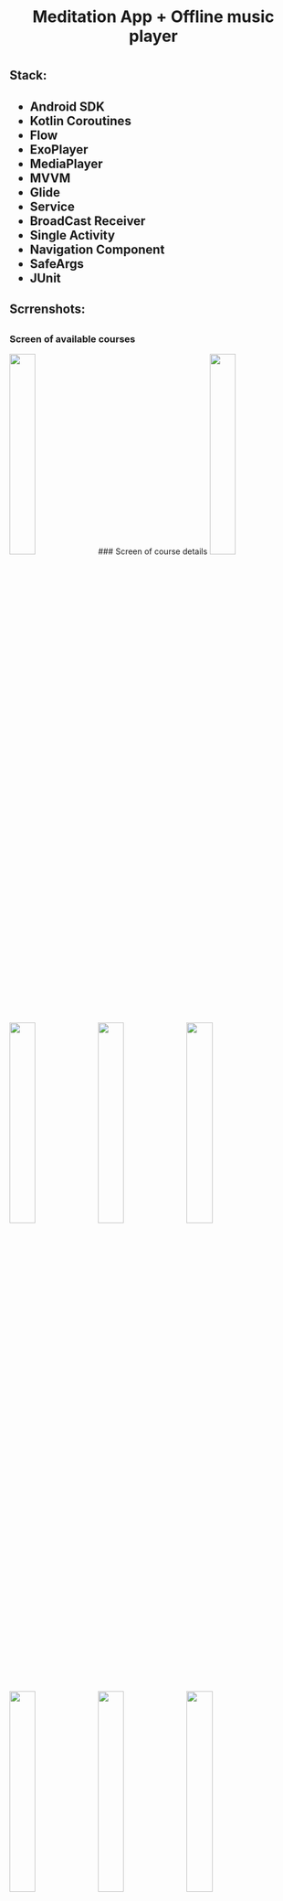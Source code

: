 <h1 align="center">Meditation App + Offline music player<h1>

<h2>Stack:<h2>
  
- Android SDK
- Kotlin Coroutines
- Flow
- ExoPlayer
- MediaPlayer
- MVVM
- Glide
- Service
- BroadCast Receiver 
- Single Activity
- Navigation Component
- SafeArgs
- JUnit
  

<h2>Scrrenshots:<h2>
  
  ### Screen of available courses
  <img src="https://user-images.githubusercontent.com/79253805/220618360-1f233dbf-b156-45f5-be0e-2e978b182246.png" width=30% height=30%> 
  ### Screen of course details
  <img src="https://user-images.githubusercontent.com/79253805/220618395-a521e2d0-2a18-41fd-b17e-440985dd0936.png" width=30% height=30%>
  <img src="https://user-images.githubusercontent.com/79253805/220618487-0197e90a-cfe4-46ea-b356-f90801ed78ee.png" width=30% height=30%>
  <img src="https://user-images.githubusercontent.com/79253805/220618446-61a6d685-c1f2-4b6f-a5b4-44e461ca7bcc.png" width=30% height=30%>
  <img src="https://user-images.githubusercontent.com/79253805/220618828-46a48b05-80e2-486a-a403-0618904317d4.png" width=30% height=30%>
  <img src="https://user-images.githubusercontent.com/79253805/220618866-d06c3919-18b5-48bd-b930-d428f8311039.png" width=30% height=30%>
  <img src="https://user-images.githubusercontent.com/79253805/220618899-1a914034-3af2-4551-9e27-dcb46b2d2980.png" width=30% height=30%>
  <img src="https://user-images.githubusercontent.com/79253805/220618916-da73abce-d896-47ae-9291-d44be52b3fce.png" width=30% height=30%>
 

